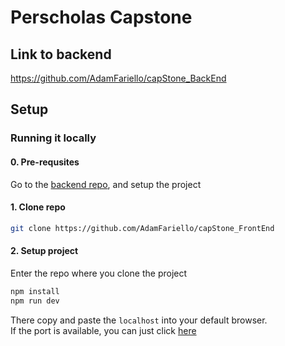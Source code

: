 # Perscholas Capstone
## Link to backend
https://github.com/AdamFariello/capStone_BackEnd

## Setup
### Running it locally
#### 0. Pre-requsites
Go to the [backend repo](https://github.com/AdamFariello/capStone_BackEnd), and setup the project

#### 1. Clone repo
```bash
git clone https://github.com/AdamFariello/capStone_FrontEnd
```

#### 2. Setup project
Enter the repo where you clone the project
```bash
npm install
npm run dev
```
There copy and paste the <code>localhost</code> into your default browser.   
If the port is available, you can just click [here](localhost:5173)